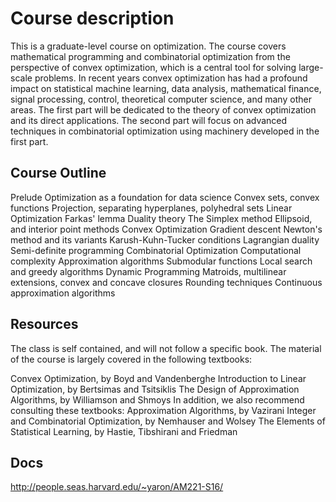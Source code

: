 # Course description
This is a graduate-level course on optimization. The course covers mathematical programming and combinatorial optimization from the perspective of convex optimization, which is a central tool for solving large-scale problems. In recent years convex optimization has had a profound impact on statistical machine learning, data analysis, mathematical finance, signal processing, control, theoretical computer science, and many other areas. The first part will be dedicated to the theory of convex optimization and its direct applications. The second part will focus on advanced techniques in combinatorial optimization using machinery developed in the first part.


## Course Outline

Prelude
Optimization as a foundation for data science
Convex sets, convex functions
Projection, separating hyperplanes, polyhedral sets
Linear Optimization
Farkas' lemma
Duality theory
The Simplex method
Ellipsoid, and interior point methods
Convex Optimization
Gradient descent
Newton's method and its variants
Karush-Kuhn-Tucker conditions
Lagrangian duality
Semi-definite programming
Combinatorial Optimization
Computational complexity
Approximation algorithms
Submodular functions
Local search and greedy algorithms
Dynamic Programming
Matroids, multilinear extensions, convex and concave closures
Rounding techniques
Continuous approximation algorithms



## Resources
The class is self contained, and will not follow a specific book. The material of the course is largely covered in the following textbooks:

Convex Optimization, by Boyd and Vandenberghe
Introduction to Linear Optimization, by Bertsimas and Tsitsiklis
The Design of Approximation Algorithms, by Williamson and Shmoys
In addition, we also recommend consulting these textbooks:
Approximation Algorithms, by Vazirani
Integer and Combinatorial Optimization, by Nemhauser and Wolsey
The Elements of Statistical Learning, by Hastie, Tibshirani and Friedman

## Docs
http://people.seas.harvard.edu/~yaron/AM221-S16/